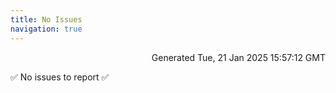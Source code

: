 ```yaml
---
title: No Issues
navigation: true
---
```


<p style="text-align:right;color:#cccs">
Generated Tue, 21 Jan 2025 15:57:12 GMT
</p>
<p>✅ No issues to report ✅</p>



